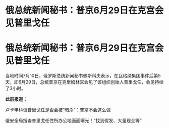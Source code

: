 # 俄总统新闻秘书：普京6月29日在克宫会见普里戈任

# 俄总统新闻秘书：普京6月29日在克宫会见普里戈任

当地时间7月10日，俄罗斯总统新闻秘书佩斯科夫表示，在瓦格纳集团事件后第5天，即6月29日，总统普京在克里姆林宫会见了该组织创始人普里戈任，会见持续了3小时。

**此前报道：**

卢卡申科谈普里戈任是否会被“暗杀”：普京不会这么做

俄安全局搜查普里戈任住所办公地画面曝光！“找到假发、大量现金等”

